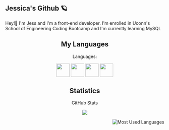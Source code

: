 

## Jessica's Github 🪐
Hey!👋 
I'm Jess and I'm a front-end developer. I'm enrolled in Uconn's School of Engineering Coding Bootcamp and I'm currently learning MySQL 

<h2 align="center">My Languages</h2>
<p align="center">Languages:</p>

<p align="center">
  <img src="https://img.shields.io/badge/CSS-3776AB?style=for-the-badge&logo=css&logoColor=blue" height='42px'/>
  <img src="https://img.shields.io/badge/HTML-e97f00?style=for-the-badge&logo=html&logoColor=red" height='42px'/>
  <img src="https://img.shields.io/badge/JS-000000?style=for-the-badge&logo=javascript&logoColor=yellow" height='42px'>
  <img src="https://img.shields.io/badge/NodeJS-000000?style=for-the-badge&logo=node.js&logoColor=green" height='42px'>
 </p>

<h2 align="center">Statistics</h2>
<p align="center">GitHub Stats</p>
<p align="center">
<img src="https://github-readme-stats.vercel.app/api?username=JessicaLDaley&show_icons=true&hide_border=true&theme=dark" />
</p>

<p align="center">
<img style="float: right;" alt="Most Used Languages" src="https://github-readme-stats.vercel.app/api/top-langs/?username=JessicaLDaley&layout=compact&hide_border=true&theme=dark" />
</p>
